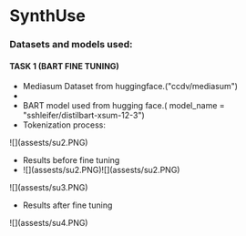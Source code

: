 # SynthUse

### Datasets and models used:

#### TASK 1 (BART FINE TUNING)

<ul>
  
<li>Mediasum Dataset from huggingface.("ccdv/mediasum")<li>
  
<li>BART model used from hugging face.( model_name = "sshleifer/distilbart-xsum-12-3")</li>

<li>Tokenization process:</li>
  
</ul>
![](assests/su2.PNG)

<ul>
  
<li>Results before fine tuning<li>
  ![](assests/su2.PNG)![](assests/su2.PNG)


  
</ul>
  ![](assests/su3.PNG)

<ul>
  <li> Results after fine tuning</li>
  
  </ul>
  ![](assests/su4.PNG)


